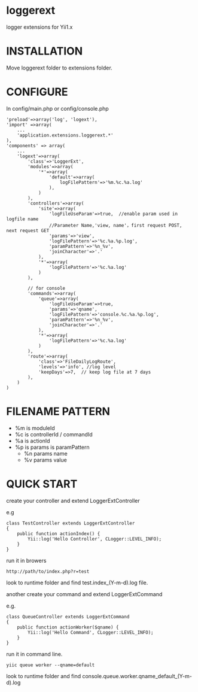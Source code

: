 loggerext
=========

logger extensions for Yii1.x

# INSTALLATION

Move loggerext folder to extensions folder.

# CONFIGURE

In config/main.php or config/console.php

```
'preload'=>array('log', 'logext'),
'import' =>array(
	...
	'application.extensions.loggerext.*'
),
'components' => array(
	...
	'logext'=>array(
		'class'=>'LoggerExt',
		'modules'=>array(
			'*'=>array(
				'default'=>array(
					logFilePattern'=>'%m.%c.%a.log'
				),
			)
		),
		'controllers'=>array(
			'site'=>array(
				'logFileUseParam'=>true,  //enable param used in logfile name
				//Parameter Name,'view, name'，first request POST, next request GET
				'params'=>'view',  
				'logFilePattern'=>'%c.%a.%p.log',
				'paramPattern'=>'%n_%v',
				'joinCharacter'=>'.'
			),
			'*'=>array(
				'logFilePattern'=>'%c.%a.log'
			)
		),

		// for console
		'commands'=>array(
			'queue'=>array(
				'logFileUseParam'=>true,
				'params'=>'qname', 
				'logFilePattern'=>'console.%c.%a.%p.log',
				'paramPattern'=>'%n_%v',
				'joinCharacter'=>'.'
			),
			'*'=>array(
				'logFilePattern'=>'%c.%a.log'
	        )
		),
		'route'=>array(
			'class'=>'FileDailyLogRoute',
			'levels'=>'info', //log level
			'keepDays'=>7,  // keep log file at 7 days
		),
	)
)
```

# FILENAME PATTERN

* %m is moduleId
* %c is controllerId / commandId
* %a is actionId
* %p is params is paramPattern 
  * %n params name 
  * %v params value

# QUICK START

create your controller and extend LoggerExtController

e.g

```
class TestController extends LoggerExtController
{
	public function actionIndex() {
		Yii::log('Hello Controller', CLogger::LEVEL_INFO);
	}
}
```

run it in browers

```
http://path/to/index.php?r=test
```

look to runtime folder and find test.index_(Y-m-d).log file.


another create your command and extend LoggerExtCommand

e.g.

```
class QueueController extends LoggerExtCommand
{
	public function actionWorker($qname) {
		Yii::log('Hello Command', CLogger::LEVEL_INFO);
	}
}
```

run it in command line.

```
yiic queue worker --qname=default
```

look to runtime folder and find console.queue.worker.qname_default_(Y-m-d).log
